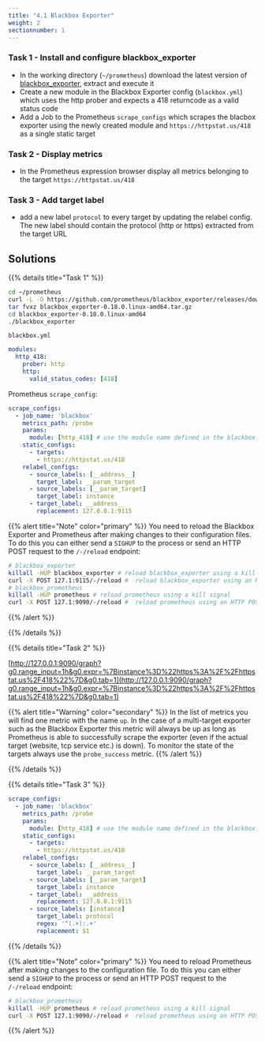 ```yaml
---
title: "4.1 Blackbox Exporter"
weight: 2
sectionnumber: 1
---
```


### Task 1 - Install and configure blackbox_exporter

* In the working directory (`~/prometheus`) download the latest version of [blackbox_exporter](https://github.com/prometheus/blackbox_exporter), extract and execute it
* Create a new module in the Blackbox Exporter config (`blackbox.yml`) which uses the http prober and expects a 418 returncode as a valid status code
* Add a Job to the Prometheus `scrape_configs` which scrapes the blacbox exporter using the newly created module and `https://httpstat.us/418` as a single static target

### Task 2 - Display metrics

* In the Prometheus expression browser display all metrics belonging to the target `https://httpstat.us/418`

### Task 3 - Add target label

* add a new label `protocol` to every target by updating the relabel config. The new label should contain the protocol (http or https) extracted from the target URL

## Solutions

{{% details title="Task 1" %}}

```bash
cd ~/prometheus
curl -L -O https://github.com/prometheus/blackbox_exporter/releases/download/v0.18.0/blackbox_exporter-0.18.0.linux-amd64.tar.gz
tar fvxz blackbox_exporter-0.18.0.linux-amd64.tar.gz
cd blackbox_exporter-0.18.0.linux-amd64
./blackbox_exporter
```

`blackbox.yml`

```yaml
modules:
  http_418:
    prober: http
    http:
      valid_status_codes: [418]
```

Prometheus `scrape_config`:

```yaml
scrape_configs:
  - job_name: 'blackbox'
    metrics_path: /probe
    params:
      module: [http_418] # use the module name defined in the blackbox.yml
    static_configs:
      - targets:
        - https://httpstat.us/418
    relabel_configs:
      - source_labels: [__address__]
        target_label: __param_target
      - source_labels: [__param_target]
        target_label: instance
      - target_label: __address__
        replacement: 127.0.0.1:9115
```

{{% alert title="Note" color="primary" %}}
You need to reload the Blackbox Exporter and Prometheus after making changes to their configuration files. To do this you can either send a `SIGHUP` to the process or send an HTTP POST request to the `/-/reload` endpoint:

```bash
# blackbox_exporter
killall -HUP blackbox_exporter # reload blackbox_exporter using a kill signal
curl -X POST 127.1:9115/-/reload #  reload blackbox_exporter using an HTTP POST request
# blackbox_prometheus
killall -HUP prometheus # reload prometheus using a kill signal
curl -X POST 127.1:9090/-/reload #  reload prometheus using an HTTP POST request (requires the cli option `--web.enable-lifecycle=true`)
```

{{% /alert %}}

{{% /details %}}

{{% details title="Task 2" %}}

[http://127.0.0.1:9090/graph?g0.range_input=1h&g0.expr=%7Binstance%3D%22https%3A%2F%2Fhttpstat.us%2F418%22%7D&g0.tab=1](http://127.0.0.1:9090/graph?g0.range_input=1h&g0.expr=%7Binstance%3D%22https%3A%2F%2Fhttpstat.us%2F418%22%7D&g0.tab=1)


{{% alert title="Warning" color="secondary" %}}
In the list of metrics you will find one metric with the name `up`. In the case of a multi-target exporter such as the Blackbox Exporter this metric will always be up as long as Prometheus is able to successfully scrape the exporter (even if the actual target (website, tcp service etc.) is down). To monitor the state of the targets always use the `probe_success` metric.
{{% /alert %}}


{{% /details %}}

{{% details title="Task 3" %}}

```yaml
scrape_configs:
  - job_name: 'blackbox'
    metrics_path: /probe
    params:
      module: [http_418] # use the module name defined in the blackbox.yml
    static_configs:
      - targets:
        - https://httpstat.us/418
    relabel_configs:
      - source_labels: [__address__]
        target_label: __param_target
      - source_labels: [__param_target]
        target_label: instance
      - target_label: __address__
        replacement: 127.0.0.1:9115
      - source_labels: [instance]
        target_label: protocol
        regex: '^(.+):.+'
        replacement: $1
```
{{% /details %}}


{{% alert title="Note" color="primary" %}}
You need to reload Prometheus after making changes to the configuration file. To do this you can either send a `SIGHUP` to the process or send an HTTP POST request to the `/-/reload` endpoint:

```bash
# blackbox_prometheus
killall -HUP prometheus # reload prometheus using a kill signal
curl -X POST 127.1:9090/-/reload #  reload prometheus using an HTTP POST request (requires the cli option `--web.enable-lifecycle=true`)
```

{{% /alert %}}
